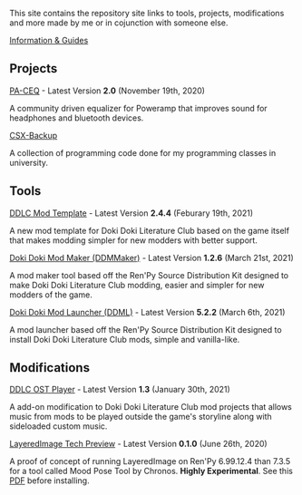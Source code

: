 This site contains the repository site links to tools, projects, modifications and more made by me or in cojunction with someone else.

[Information & Guides](information/information.md)

## Projects

[PA-CEQ](https://github.com/GanstaKingofSA/PA-CEQ) - Latest Version **2.0** (November 19th, 2020)

A community driven equalizer for Poweramp that improves sound for headphones and bluetooth devices.

[CSX-Backup](https://github.com/GanstaKingofSA/CS1310-Backup) 

A collection of programming code done for my programming classes in university.

## Tools

[DDLC Mod Template](https://ganstakingofsa.github.io/DDLCModTemplate2.0) - Latest Version **2.4.4** (Feburary 19th, 2021)

A new mod template for Doki Doki Literature Club based on the game itself that makes modding simpler for new modders with better support.

[Doki Doki Mod Maker (DDMMaker)](https://ganstakingofsa.github.io/DDLC-ModMaker) - Latest Version **1.2.6** (March 21st, 2021)

A mod maker tool based off the Ren'Py Source Distribution Kit designed to make Doki Doki Literature Club modding, easier and simpler for new modders of the game. 

[Doki Doki Mod Launcher (DDML)](https://github.com/GanstaKingofSA/DDML) - Latest Version **5.2.2** (March 6th, 2021)

A mod launcher based off the Ren'Py Source Distribution Kit designed to install Doki Doki Literature Club mods, simple and vanilla-like. 

## Modifications

[DDLC OST Player](https://github.com/GanstaKingofSA/DDLC-OSTPlayer) - Latest Version **1.3** (January 30th, 2021)

A add-on modification to Doki Doki Literature Club mod projects that allows music from mods to be played outside the game's storyline along with sideloaded custom music.

[LayeredImage Tech Preview](https://drive.google.com/file/d/15uuQvq2FSw2RvLFwWVVVqa8Liza80c5_/view?usp=sharing) - Latest Version **0.1.0** (June 26th, 2020)

A proof of concept of running LayeredImage on Ren'Py 6.99.12.4 than 7.3.5 for a tool called Mood Pose Tool by Chronos. **Highly Experimental**. See this [PDF](https://drive.google.com/file/d/1rZLBHIEEu63Oyj6Apfl3myQabebyDEOp/view) before installing. 
